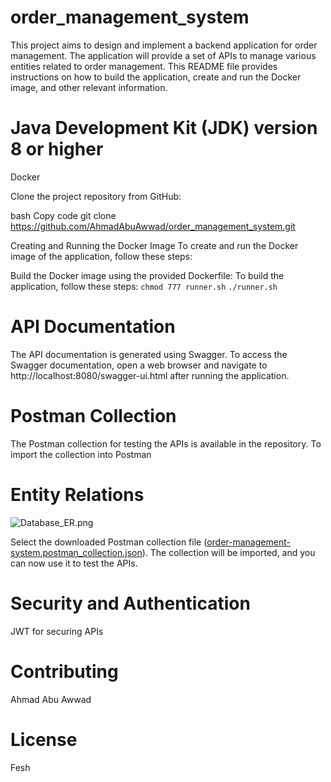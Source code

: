 # order_management_system
This project aims to design and implement a backend application for order management. The application will provide a set of APIs to manage various entities related to order management. This README file provides instructions on how to build the application, create and run the Docker image, and other relevant information.

# Java Development Kit (JDK) version 8 or higher
Docker


Clone the project repository from GitHub:

bash
Copy code
git clone https://github.com/AhmadAbuAwwad/order_management_system.git

Creating and Running the Docker Image
To create and run the Docker image of the application, follow these steps:

Build the Docker image using the provided Dockerfile:
To build the application, follow these steps:
```chmod 777 runner.sh```
```./runner.sh```

# API Documentation
The API documentation is generated using Swagger. To access the Swagger documentation, open a web browser and navigate to http://localhost:8080/swagger-ui.html after running the application.

# Postman Collection
The Postman collection for testing the APIs is available in the repository. To import the collection into Postman

# Entity Relations
![Database_ER.png](Database_ER.png)

Select the downloaded Postman collection file ([order-management-system.postman_collection.json](src%2Fmain%2Fresources%2Forder-management-system.postman_collection.json)).
The collection will be imported, and you can now use it to test the APIs.

# Security and Authentication
JWT for securing APIs

# Contributing
Ahmad Abu Awwad

# License
Fesh